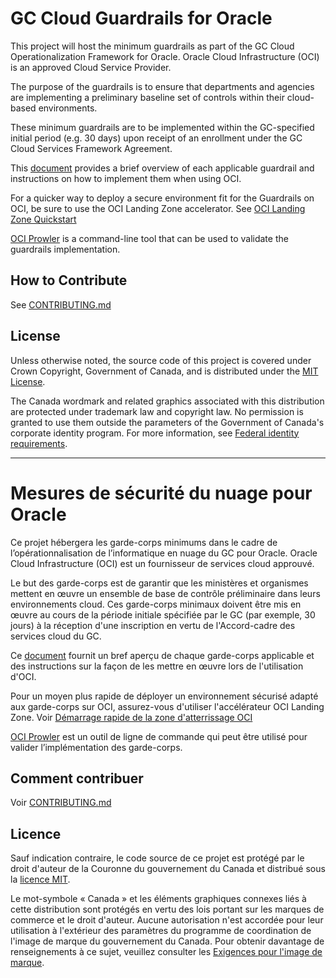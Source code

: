 # GC Cloud Guardrails for Oracle

This project will host the minimum guardrails as part of the GC Cloud Operationalization Framework for Oracle. Oracle Cloud Infrastructure (OCI) is an approved Cloud Service Provider.

The purpose of the guardrails is to ensure that departments and agencies are implementing a preliminary baseline set of controls within their cloud-based environments. 

These minimum guardrails are to be implemented within the GC-specified initial period (e.g. 30 days) upon receipt of an enrollment under the GC Cloud Services Framework Agreement.

This [document](https://github.com/canada-ca/cloud-guardrails-oracle/blob/main/docs/Guardrails%20Implementation%20Guidance%20for%20Oracle%20Cloud%20-%20EN%20(Dec%202020).pdf) provides a brief overview of each applicable guardrail and instructions on how to implement them when using OCI.

For a quicker way to deploy a secure environment fit for the Guardrails on OCI, be sure to use the OCI Landing Zone accelerator.
See [OCI Landing Zone Quickstart](https://github.com/eBassey/cloud-guardrails-oracle/tree/main/oci-cis-landingzone-quickstart)

[OCI Prowler](https://github.com/canada-ca/cloud-guardrails-oracle/blob/main/docs/OCI%20Cloud%20Guardrails%20-%20EN.pdf) is a command-line tool that can be used to validate the guardrails implementation.

## How to Contribute

See [CONTRIBUTING.md](CONTRIBUTING.md)

## License

Unless otherwise noted, the source code of this project is covered under Crown Copyright, Government of Canada, and is distributed under the [MIT License](LICENSE).

The Canada wordmark and related graphics associated with this distribution are protected under trademark law and copyright law. No permission is granted to use them outside the parameters of the Government of Canada's corporate identity program. For more information, see [Federal identity requirements](https://www.canada.ca/en/treasury-board-secretariat/topics/government-communications/federal-identity-requirements.html).

______________________
 
# Mesures de sécurité du nuage pour Oracle

Ce projet hébergera les garde-corps minimums dans le cadre de l’opérationnalisation de l’informatique en nuage du GC pour Oracle. Oracle Cloud Infrastructure (OCI) est un fournisseur de services cloud approuvé.

Le but des garde-corps est de garantir que les ministères et organismes mettent en œuvre un ensemble de base de contrôle préliminaire dans leurs environnements cloud.
Ces garde-corps minimaux doivent être mis en œuvre au cours de la période initiale spécifiée par le GC (par exemple, 30 jours) à la réception d'une inscription en vertu de l'Accord-cadre des services cloud du GC.

Ce [document](https://github.com/canada-ca/cloud-guardrails-oracle/blob/main/docs/Guardrails%20Implementation%20Guidance%20for%20Oracle%20Cloud%20-%20FR%20(Dec%202020).pdf) fournit un bref aperçu de chaque garde-corps applicable et des instructions sur la façon de les mettre en œuvre lors de l'utilisation d'OCI.

Pour un moyen plus rapide de déployer un environnement sécurisé adapté aux garde-corps sur OCI, assurez-vous d'utiliser l'accélérateur OCI Landing Zone.
Voir [Démarrage rapide de la zone d'atterrissage OCI](https://github.com/eBassey/cloud-guardrails-oracle/tree/main/oci-cis-landingzone-quickstart)

[OCI Prowler](https://github.com/canada-ca/cloud-guardrails-oracle/blob/main/docs/OCI%20Cloud%20Guardrails%20-%20FR.pdf) est un outil de ligne de commande qui peut être utilisé pour valider l’implémentation des garde-corps.

## Comment contribuer

Voir [CONTRIBUTING.md](CONTRIBUTING.md)

## Licence

Sauf indication contraire, le code source de ce projet est protégé par le droit d'auteur de la Couronne du gouvernement du Canada et distribué sous la [licence MIT](LICENSE).

Le mot-symbole « Canada » et les éléments graphiques connexes liés à cette distribution sont protégés en vertu des lois portant sur les marques de commerce et le droit d'auteur. Aucune autorisation n'est accordée pour leur utilisation à l'extérieur des paramètres du programme de coordination de l'image de marque du gouvernement du Canada. Pour obtenir davantage de renseignements à ce sujet, veuillez consulter les [Exigences pour l'image de marque](https://www.canada.ca/fr/secretariat-conseil-tresor/sujets/communications-gouvernementales/exigences-image-marque.html).


